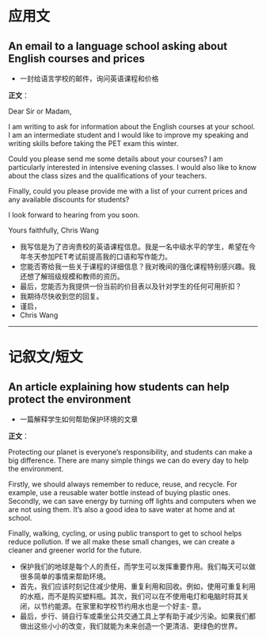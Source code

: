 # 应用文

## An email to a language school asking about English courses and prices
- 一封给语言学校的邮件，询问英语课程和价格

**正文**：

Dear Sir or Madam,

I am writing to ask for information about the English courses at your school. I am an intermediate student and I would like to improve my speaking and writing skills before taking the PET exam this winter.

Could you please send me some details about your courses? I am particularly interested in intensive evening classes. I would also like to know about the class sizes and the qualifications of your teachers.

Finally, could you please provide me with a list of your current prices and any available discounts for students?

I look forward to hearing from you soon.

Yours faithfully,
Chris Wang

- 我写信是为了咨询贵校的英语课程信息。我是一名中级水平的学生，希望在今年冬天参加PET考试前提高我的口语和写作能力。
- 您能否寄给我一些关于课程的详细信息？我对晚间的强化课程特别感兴趣。我还想了解班级规模和教师的资历。
- 最后，您能否为我提供一份当前的价目表以及针对学生的任何可用折扣？
- 我期待尽快收到您的回复。
- 谨启，
- Chris Wang

---

# 记叙文/短文

## An article explaining how students can help protect the environment
- 一篇解释学生如何帮助保护环境的文章

**正文**：

Protecting our planet is everyone’s responsibility, and students can make a big difference. There are many simple things we can do every day to help the environment.

Firstly, we should always remember to reduce, reuse, and recycle. For example, use a reusable water bottle instead of buying plastic ones. Secondly, we can save energy by turning off lights and computers when we are not using them. It’s also a good idea to save water at home and at school.

Finally, walking, cycling, or using public transport to get to school helps reduce pollution. If we all make these small changes, we can create a cleaner and greener world for the future.

- 保护我们的地球是每个人的责任，而学生可以发挥重要作用。我们每天可以做很多简单的事情来帮助环境。
- 首先，我们应该时刻记住减少使用、重复利用和回收。例如，使用可重复利用的水瓶，而不是购买塑料瓶。其次，我们可以在不使用电灯和电脑时将其关闭，以节约能源。在家里和学校节约用水也是一个好主- 意。
- 最后，步行、骑自行车或乘坐公共交通工具上学有助于减少污染。如果我们都做出这些小小的改变，我们就能为未来创造一个更清洁、更绿色的世界。
